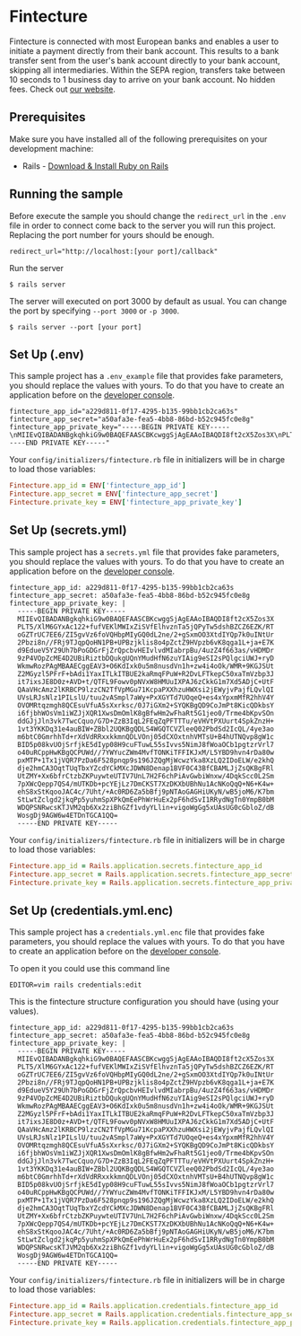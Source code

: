 # Fintecture

Fintecture is connected with most European banks and enables a user to initiate a payment directly from their bank account. This results to a bank transfer sent from the user's bank account directly to your bank account, skipping all intermediaries. Within the SEPA region, transfers take between 10 seconds to 1 business day to arrive on your bank account. No hidden fees. Check out [our website](https://fintecture.com/).

## Prerequisites

Make sure you have installed all of the following prerequisites on your development machine:

* Rails - [Download & Install Ruby on Rails](https://www.tutorialspoint.com/ruby-on-rails/rails-installation.htm)

## Running the sample

Before execute the sample you should change the `redirect_url` in the `.env` file in order to connect come back to the server you will run this project. Replacing the port number for yours should be enough.

```
redirect_url="http://localhost:[your port]/callback"
```

Run the server

    $ rails server

The server will executed on port 3000 by default as usual. You can change the port by specifying `--port 3000` or `-p 3000`.
    
    $ rails server --port [your port]

## Set Up (.env)

This sample project has a `.env_example` file that provides fake parameters, you should replace the values with yours. To do that you have to create an application before on the [developer console](https://console.fintecture.com).

```
fintecture_app_id="a229d811-0f17-4295-b135-99bb1cb2ca63s"
fintecture_app_secret="a50afa3e-fea5-4bb8-86bd-b52c945fc0e8g"
fintecture_app_private_key="-----BEGIN PRIVATE KEY-----\nMIIEvQIBADANBgkqhkiG9w0BAQEFAASCBKcwggSjAgEAAoIBAQDI8ft2cX5Zos3X\nPLT5/XlM6GYxAc122+fufVEKlMWIxZiSVfElhvznTa5jQPyTw5dshBZCZ6EZK/RT\noGZTrUC7EE6/ZI5gvVz6foVQHbpMIyGQ0dL2ne/2+gSxmOO3XtdIYQp7k0uINtUr\n2Pbzi8n//FRj9TJqpQoHN1PB+UPBzjklis8o4pZctZ9HVpzb6vK8qga1L+ja+E7K\nd9EdueV5Y29Uh7bPoGDGrFjZrQpcbvHEIvlvdMIabrpBu/4uzZ4f663as/vHDMDr\n9zP4VOpZcME4D2UBiRiztbDQukgUQnYMudHfN6zuYIAig9eSI2sPQlgciUWJ+ryD\nWkmwRozPAgMBAAECggEAV3+O6KdIxk0u5m8nusdVn1h+zw4i4oOk/WMR+9KGJSUt\nZ2MGyzl5PFrF+bAdi1YaxITLkITBUE2kaRmqFPuW+R2DvLFTkepC50xaTmVzbp3J\nit7ixsJE8D0z+AVD+t/QTFL9Fowv0pNVxW8HMUuIXPAJ6zCkkG1m7Xd5ADjC+UtF\nQAaVHcAmz2lKRBCP9lzzCN2TfVpMGu71KcpaPXXhzuHWXsi2jEWyjvPajfLQvlQI\nUVsLRJsNlz1PILslU/tuu2vASmpl7aWy+PxXGYTd7UOqeQ+es4xYpxmMfR2hhV4Y\nOVOMRtqzmgh8QCEsuVfuA5sXxrksc/0J7iGXm2+SYQKBgQD9CoJmPt8KicQDkbsY\ni6fjbhWOsVm1iWZJjXQR1XwsDmOmlK8gBfwHm2wFhaRt5G1jeo0/Trme4bKpvSOn\nddGJjJln3vk7TwcCquo/G7D+ZzB3IqL2FEqZqPFTTTu/eVHVtPXUurt4SpkZnzH+\n1vt3YKKDq31e4auBIW+ZBbl2UQKBgQDLS4WGQTCVZleeQ02PbdSd2IcQL/4ye3ao\nm6btC0GmrhhTd+rXdVdRRxxkkmnQDLVOnj05dCXOxtnhVMTsU+B4hUTNQvp8gW1c\nBID5p08kvUOjSrfjkE5dIyp08H9cuFTuwL55sIvvs5NimJ8fWoaOCb1pgtzrVrl7\no40uRCppHwKBgQCPUWd//7YWYucZWm4MvfTONKiTFFIKJxM/L5YBD9hvn4rDa80w\npxMTP+1Tx1jVQR7PzDa6F528pnqp9s196JZQgMjWcwzYka8XzLQ2IDoELW/e2khQ\ndje2hmCA3OqtTUqTbxYZcdYCkMXcJDWN8Denap1BVF0C43BfCBAMLJjZsQKBgFRl\nUtZMY+Xx6bfrCtzbZKPuywteUTIV7UnL7H2F6chPiAvGwbiWnxw/4DqkScc0L2Sm\n7pXWcQepp7QS4/mUTKDb+pcYEjLz7DmCKST7XzDKXbUBhNu1AcNKoQqQ+N6+K4w+\nehS8xStKqooJAC4c/7Uht/+Ac0RD6Za5bBfj9pNTAoGAGHiUKyN/wB5joM6/K7bm\nStLwtZclgd2jkqPp5yuhmSpXPkQmEePhWrHuEx2pF6hdSvI1RRydNgTn0YmpB0bM\nWDQPSNRwcsKTJVM2qb6Xx2ziBhGZf1vdyYLlin+vigoWgGg5xUAsUG0cGbloZ/dB\nWosgDj9AGW6w4ETDnTGCA1QQ=\n-----END PRIVATE KEY-----"
```


Your `config/initializers/fintecture.rb` file in initializers will be in charge to load those variables:

```ruby
Fintecture.app_id = ENV['fintecture_app_id']
Fintecture.app_secret = ENV['fintecture_app_secret']
Fintecture.private_key = ENV['fintecture_app_private_key']
```

## Set Up (secrets.yml)

This sample project has a `secrets.yml` file that provides fake parameters, you should replace the values with yours. To do that you have to create an application before on the [developer console](https://console.fintecture.com).

```
fintecture_app_id: a229d811-0f17-4295-b135-99bb1cb2ca63s
fintecture_app_secret: a50afa3e-fea5-4bb8-86bd-b52c945fc0e8g
fintecture_app_private_key: |
  -----BEGIN PRIVATE KEY-----
  MIIEvQIBADANBgkqhkiG9w0BAQEFAASCBKcwggSjAgEAAoIBAQDI8ft2cX5Zos3X
  PLT5/XlM6GYxAc122+fufVEKlMWIxZiSVfElhvznTa5jQPyTw5dshBZCZ6EZK/RT
  oGZTrUC7EE6/ZI5gvVz6foVQHbpMIyGQ0dL2ne/2+gSxmOO3XtdIYQp7k0uINtUr
  2Pbzi8n//FRj9TJqpQoHN1PB+UPBzjklis8o4pZctZ9HVpzb6vK8qga1L+ja+E7K
  d9EdueV5Y29Uh7bPoGDGrFjZrQpcbvHEIvlvdMIabrpBu/4uzZ4f663as/vHDMDr
  9zP4VOpZcME4D2UBiRiztbDQukgUQnYMudHfN6zuYIAig9eSI2sPQlgciUWJ+ryD
  WkmwRozPAgMBAAECggEAV3+O6KdIxk0u5m8nusdVn1h+zw4i4oOk/WMR+9KGJSUt
  Z2MGyzl5PFrF+bAdi1YaxITLkITBUE2kaRmqFPuW+R2DvLFTkepC50xaTmVzbp3J
  it7ixsJE8D0z+AVD+t/QTFL9Fowv0pNVxW8HMUuIXPAJ6zCkkG1m7Xd5ADjC+UtF
  QAaVHcAmz2lKRBCP9lzzCN2TfVpMGu71KcpaPXXhzuHWXsi2jEWyjvPajfLQvlQI
  UVsLRJsNlz1PILslU/tuu2vASmpl7aWy+PxXGYTd7UOqeQ+es4xYpxmMfR2hhV4Y
  OVOMRtqzmgh8QCEsuVfuA5sXxrksc/0J7iGXm2+SYQKBgQD9CoJmPt8KicQDkbsY
  i6fjbhWOsVm1iWZJjXQR1XwsDmOmlK8gBfwHm2wFhaRt5G1jeo0/Trme4bKpvSOn
  ddGJjJln3vk7TwcCquo/G7D+ZzB3IqL2FEqZqPFTTTu/eVHVtPXUurt4SpkZnzH+
  1vt3YKKDq31e4auBIW+ZBbl2UQKBgQDLS4WGQTCVZleeQ02PbdSd2IcQL/4ye3ao
  m6btC0GmrhhTd+rXdVdRRxxkkmnQDLVOnj05dCXOxtnhVMTsU+B4hUTNQvp8gW1c
  BID5p08kvUOjSrfjkE5dIyp08H9cuFTuwL55sIvvs5NimJ8fWoaOCb1pgtzrVrl7
  o40uRCppHwKBgQCPUWd//7YWYucZWm4MvfTONKiTFFIKJxM/L5YBD9hvn4rDa80w
  pxMTP+1Tx1jVQR7PzDa6F528pnqp9s196JZQgMjWcwzYka8XzLQ2IDoELW/e2khQ
  dje2hmCA3OqtTUqTbxYZcdYCkMXcJDWN8Denap1BVF0C43BfCBAMLJjZsQKBgFRl
  UtZMY+Xx6bfrCtzbZKPuywteUTIV7UnL7H2F6chPiAvGwbiWnxw/4DqkScc0L2Sm
  7pXWcQepp7QS4/mUTKDb+pcYEjLz7DmCKST7XzDKXbUBhNu1AcNKoQqQ+N6+K4w+
  ehS8xStKqooJAC4c/7Uht/+Ac0RD6Za5bBfj9pNTAoGAGHiUKyN/wB5joM6/K7bm
  StLwtZclgd2jkqPp5yuhmSpXPkQmEePhWrHuEx2pF6hdSvI1RRydNgTn0YmpB0bM
  WDQPSNRwcsKTJVM2qb6Xx2ziBhGZf1vdyYLlin+vigoWgGg5xUAsUG0cGbloZ/dB
  WosgDj9AGW6w4ETDnTGCA1QQ=
  -----END PRIVATE KEY-----
```


Your `config/initializers/fintecture.rb` file in initializers will be in charge to load those variables:

```ruby
Fintecture.app_id = Rails.application.secrets.fintecture_app_id
Fintecture.app_secret = Rails.application.secrets.fintecture_app_secret
Fintecture.private_key = Rails.application.secrets.fintecture_app_private_key
```

## Set Up (credentials.yml.enc)

This sample project has a `credentials.yml.enc` file that provides fake parameters, you should replace the values with yours. To do that you have to create an application before on the [developer console](https://console.fintecture.com).

To open it you could use this command line
```
EDITOR=vim rails credentials:edit
```

This is the fintecture structure configuration you should have (using your values).
```
fintecture_app_id: a229d811-0f17-4295-b135-99bb1cb2ca63s
fintecture_app_secret: a50afa3e-fea5-4bb8-86bd-b52c945fc0e8g
fintecture_app_private_key: |
  -----BEGIN PRIVATE KEY-----
  MIIEvQIBADANBgkqhkiG9w0BAQEFAASCBKcwggSjAgEAAoIBAQDI8ft2cX5Zos3X
  PLT5/XlM6GYxAc122+fufVEKlMWIxZiSVfElhvznTa5jQPyTw5dshBZCZ6EZK/RT
  oGZTrUC7EE6/ZI5gvVz6foVQHbpMIyGQ0dL2ne/2+gSxmOO3XtdIYQp7k0uINtUr
  2Pbzi8n//FRj9TJqpQoHN1PB+UPBzjklis8o4pZctZ9HVpzb6vK8qga1L+ja+E7K
  d9EdueV5Y29Uh7bPoGDGrFjZrQpcbvHEIvlvdMIabrpBu/4uzZ4f663as/vHDMDr
  9zP4VOpZcME4D2UBiRiztbDQukgUQnYMudHfN6zuYIAig9eSI2sPQlgciUWJ+ryD
  WkmwRozPAgMBAAECggEAV3+O6KdIxk0u5m8nusdVn1h+zw4i4oOk/WMR+9KGJSUt
  Z2MGyzl5PFrF+bAdi1YaxITLkITBUE2kaRmqFPuW+R2DvLFTkepC50xaTmVzbp3J
  it7ixsJE8D0z+AVD+t/QTFL9Fowv0pNVxW8HMUuIXPAJ6zCkkG1m7Xd5ADjC+UtF
  QAaVHcAmz2lKRBCP9lzzCN2TfVpMGu71KcpaPXXhzuHWXsi2jEWyjvPajfLQvlQI
  UVsLRJsNlz1PILslU/tuu2vASmpl7aWy+PxXGYTd7UOqeQ+es4xYpxmMfR2hhV4Y
  OVOMRtqzmgh8QCEsuVfuA5sXxrksc/0J7iGXm2+SYQKBgQD9CoJmPt8KicQDkbsY
  i6fjbhWOsVm1iWZJjXQR1XwsDmOmlK8gBfwHm2wFhaRt5G1jeo0/Trme4bKpvSOn
  ddGJjJln3vk7TwcCquo/G7D+ZzB3IqL2FEqZqPFTTTu/eVHVtPXUurt4SpkZnzH+
  1vt3YKKDq31e4auBIW+ZBbl2UQKBgQDLS4WGQTCVZleeQ02PbdSd2IcQL/4ye3ao
  m6btC0GmrhhTd+rXdVdRRxxkkmnQDLVOnj05dCXOxtnhVMTsU+B4hUTNQvp8gW1c
  BID5p08kvUOjSrfjkE5dIyp08H9cuFTuwL55sIvvs5NimJ8fWoaOCb1pgtzrVrl7
  o40uRCppHwKBgQCPUWd//7YWYucZWm4MvfTONKiTFFIKJxM/L5YBD9hvn4rDa80w
  pxMTP+1Tx1jVQR7PzDa6F528pnqp9s196JZQgMjWcwzYka8XzLQ2IDoELW/e2khQ
  dje2hmCA3OqtTUqTbxYZcdYCkMXcJDWN8Denap1BVF0C43BfCBAMLJjZsQKBgFRl
  UtZMY+Xx6bfrCtzbZKPuywteUTIV7UnL7H2F6chPiAvGwbiWnxw/4DqkScc0L2Sm
  7pXWcQepp7QS4/mUTKDb+pcYEjLz7DmCKST7XzDKXbUBhNu1AcNKoQqQ+N6+K4w+
  ehS8xStKqooJAC4c/7Uht/+Ac0RD6Za5bBfj9pNTAoGAGHiUKyN/wB5joM6/K7bm
  StLwtZclgd2jkqPp5yuhmSpXPkQmEePhWrHuEx2pF6hdSvI1RRydNgTn0YmpB0bM
  WDQPSNRwcsKTJVM2qb6Xx2ziBhGZf1vdyYLlin+vigoWgGg5xUAsUG0cGbloZ/dB
  WosgDj9AGW6w4ETDnTGCA1QQ=
  -----END PRIVATE KEY-----
```


Your `config/initializers/fintecture.rb` file in initializers will be in charge to load those variables:

```ruby
Fintecture.app_id = Rails.application.credentials.fintecture_app_id
Fintecture.app_secret = Rails.application.credentials.fintecture_app_secret
Fintecture.private_key = Rails.application.credentials.fintecture_app_private_key
```